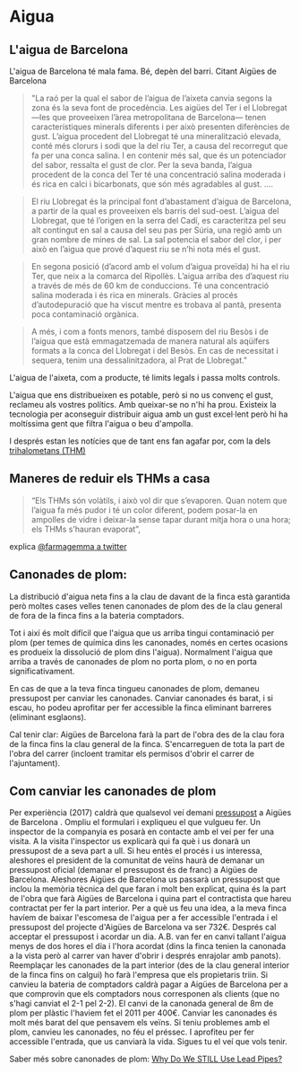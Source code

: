# Aigua

## L'aigua de Barcelona
L'aigua de Barcelona té mala fama. Bé, depèn del barri. 
Citant Aigües de Barcelona 

> "La raó per la qual el sabor de l’aigua de l’aixeta canvia 
segons la zona és la seva font de procedència. Les aigües del Ter i el 
Llobregat—les que proveeixen l’àrea metropolitana de Barcelona— tenen 
característiques minerals diferents i per això presenten diferències de gust.
L’aigua procedent del Llobregat té una mineralització elevada, conté més 
clorurs i sodi que la del riu Ter, a causa del recorregut que fa per una conca 
salina. I en contenir més sal, que és un potenciador del sabor, 
ressalta el gust de clor.
Per la seva banda, l’aigua procedent de la conca del Ter té una 
concentració salina moderada i és rica en calci i bicarbonats, 
que són més agradables al gust.
>....

>El riu Llobregat és la principal font d’abastament d’aigua de Barcelona, 
a partir de la qual es proveeixen els barris del sud-oest. L’aigua del Llobregat,
que té l’origen en la serra del Cadí, es caracteritza pel seu alt contingut
en sal a causa del seu pas per Súria, una regió amb un gran nombre de mines 
de sal. La sal potencia el sabor del clor, i per això en l’aigua que prové 
d’aquest riu se n’hi nota més el gust. 

>En segona posició (d’acord amb el volum d’aigua proveïda) hi ha el riu Ter,
que neix a la comarca del Ripollès. L’aigua arriba des d’aquest riu a través
de més de 60 km de conduccions. Té una concentració salina moderada i és 
rica en minerals. Gràcies al procés d’autodepuració que ha viscut mentre es
trobava al pantà, presenta poca contaminació orgànica. 

>A més, i com a fonts menors, també disposem del riu Besòs i de l’aigua que 
està emmagatzemada de manera natural als aqüífers formats a la conca del 
Llobregat i del Besòs. En cas de necessitat i sequera, tenim una 
dessalinitzadora, al Prat de Llobregat."

L'aigua de l'aixeta, com a producte, té limits legals i passa molts controls. 

L'aigua que ens distribueixen es potable, però si no us convenç el gust, 
reclameu als vostres polítics. Amb queixar-se no n'hi ha prou. Existeix la 
tecnologia per aconseguir distribuir aigua amb un gust excel·lent però hi ha
moltíssima gent que filtra l'aigua o beu d'ampolla. 

I després estan les notícies que de tant ens fan agafar por, com la dels 
[trihalometans (THM)](https://beteve.cat/societat/aigua-aixeta-barcelona-trihalometans/)


## Maneres de reduir els THMs a casa

>“Els THMs són volàtils, i això vol dir que s’evaporen. Quan notem que l’aigua 
fa més pudor i té un color diferent, podem posar-la en ampolles de vidre i 
deixar-la sense tapar durant mitja hora o una hora; els THMs s’hauran 
evaporat”,

explica [@farmagemma a twitter](https://twitter.com/farmagemma/status/1217560029555044353?s=20)


## Canonades de plom:
La distribució d'aigua neta fins a la clau de davant de la finca està 
garantida però moltes cases velles tenen canonades de plom  des de la
clau general de fora de la finca fins a la bateria comptadors.

Tot i així és molt difícil que l'aigua que us arriba tingui contaminació
per plom (per temes de química dins les canonades, només en certes 
ocasions es produeix la dissolució de plom dins l'aigua). Normalment 
l'aigua que arriba a través de canonades de plom no porta plom, o no en 
porta significativament. 

En cas de que a la teva finca tingueu canonades de plom, demaneu 
pressupost per canviar les canonades. Canviar canonades és barat, i 
si escau, ho podeu aprofitar per fer accessible la finca eliminant 
barreres (eliminant esglaons). 

Cal tenir clar: Aigües de Barcelona farà la part de l'obra des de la 
clau fora de la finca fins la clau general de la finca. S'encarreguen
de tota la part de l'obra del carrer (incloent tramitar els permisos
d'obrir el carrer de l'ajuntament). 



## Com canviar les canonades de plom 

Per experiència (2017) caldrà que qualsevol veí demani 
[pressupost](https://www.aiguesdebarcelona.cat/ca/web/instaladores/sollicitud-nova-installacio) 
a Aigües de Barcelona . Ompliu el formulari i expliqueu el que vulgueu fer. Un inspector
de la companyia es posarà en contacte amb el veí per fer una visita. A la visita 
l'inspector us explicarà qui fa què i us donarà un pressupost de a seva part a ull. Si heu entès el
procés i  us interessa, aleshores el president de la comunitat de veïns haurà de demanar
un pressupost oficial (demanar el pressupost és de franc) a Aigües de Barcelona. 
Aleshores Aigües de Barcelona us passarà un pressupost que inclou la memòria tècnica 
del que faran i molt ben explicat, quina és la part de l'obra que farà Aigües de 
Barcelona i quina part el contractista que hareu contractat per fer la part interior. 
Per a què us feu una idea, a la meva finca havíem de baixar l'escomesa de l'aigua per 
a fer accessible l'entrada i el pressupost del projecte d'Aigües de Barcelona va ser 732€.
Després cal acceptar el pressupost i acordar un dia. A.B. van fer en canvi tallant l'aigua
menys de dos hores el dia i l'hora acordat (dins la finca tenien la canonada a la vista 
però al carrer van haver d'obrir i després enrajolar amb panots). 
Reemplaçar les canonades de la part interior (des de la clau general interior de la finca
fins on calgui) ho farà l'empresa que els propietaris triin. Si canvieu la bateria de 
comptadors caldrà pagar a Aigües de Barcelona per a que comprovin que els comptadors 
nous corresponen als clients (que no s'hagi canviat el 2-1 pel 2-2). El canvi de la 
canonada general de 8m de plom per plàstic l'haviem fet el 2011 per 400€.
Canviar les canonades és molt més barat del que pensavem els veïns.  Si teniu problemes
amb el plom, canvieu les canonades, no féu el préssec. I aprofiteu per fer accessible
l'entrada, que us canviarà la vida. Sigues tu el veí que vols tenir.



Saber més sobre canonades de plom: 
[Why Do We STILL Use Lead Pipes?](https://youtu.be/w4yf4gLIv_o)

